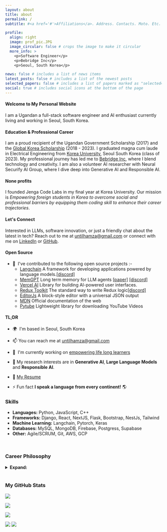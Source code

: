 ```yaml
---
layout: about
title: about
permalink: /
subtitle: #<a href='#'>Affiliations</a>. Address. Contacts. Moto. Etc.

profile:
  align: right
  image: prof_pic.JPG
  image_circular: false # crops the image to make it circular
  more_info: >
    <p>Software Engineer</p>
    <p>Bebridge Inc</p>
    <p>Seoul, South Korea</p>

news: false # includes a list of news items
latest_posts: false # includes a list of the newest posts
selected_papers: false # includes a list of papers marked as "selected={true}"
social: true # includes social icons at the bottom of the page
---
```


<!-- Write your biography here. Tell the world about yourself. Link to your favorite [subreddit](http://reddit.com). You can put a picture in, too. The code is already in, just name your picture `prof_pic.jpg` and put it in the `img/` folder.

Put your address / P.O. box / other info right below your picture. You can also disable any of these elements by editing `profile` property of the YAML header of your `_pages/about.md`. Edit `_bibliography/papers.bib` and Jekyll will render your [publications page](/al-folio/publications/) automatically.

Link to your social media connections, too. This theme is set up to use [Font Awesome icons](https://fontawesome.com/) and [Academicons](https://jpswalsh.github.io/academicons/), like the ones below. Add your Facebook, Twitter, LinkedIn, Google Scholar, or just disable all of them. -->

<!-- I'm a self-taught and driven software engineer with a passion for building and a background in electrical engineering. Graduated magna cum laude from Korea University. A Ugandan national and now based in South Korea, using my skills to deliver innovative solutions every day. Continuously learning and improving to push boundaries. -->

<!-- A full stack software developer with a passion for creating innovative solutions. I have a diverse range of experience in developing web, desktop, and mobile applications across various business domains. Utilizing both Agile/SCRUM and Waterfall methodologies, I have honed my analytical, troubleshooting, and debugging skills, with a strong focus on code quality and performance. My expertise includes Test Driven Development, advanced data structures and algorithms, design patterns, version control, and continuous delivery/integration. I have a proven track record of working effectively in multicultural and distributed teams, and am skilled at quickly learning and applying new technologies. -->

<!-- Born and raised in Uganda, but I've been living and breathing code ever since I picked up that C-language book. I may have graduated **magna cum laude** in Electrical Engineering at [Korea University](https://www.korea.edu/mbshome/mbs/en/index.do), but my true passion is in software development. I've been coding up a storm and loving every minute of it. I'm currently based in Seoul, where I'm living my best life as a self-taught, passionate software engineer. -->

<!-- I'm a self-taught and passionate Ugandan Software engineer based in Seoul. I gradudated **magna cum laude** from Electrical Engineering at [Korea University](https://www.korea.edu/mbshome/mbs/en/index.do). My passion for software far exceeded my love for electrical engineering and I haven't stopped coding since I picked up that C-langauge book. -->

<!-- I am a full stack software engineer born and raised in Uganda and currently living and working in South Korea at [Bebridge Inc](https://home.slid.cc). I am a recipient of both the Ugandan Government Scholarship and the [Global Korea Scholarship](http://www.niied.go.kr/user/nd35203.do). I graduated magna-cum laude from Electrical Engineering at [Korea University](https://www.korea.edu/mbshome/mbs/en/index.do) and went on to pursue my passion for software engineering. I am currently also working part-time as an AI researcher at Neural Securify AI Group. My research interests include Generative AI, Large Language Models, Responsible AI, and Resource Efficient ML.
I am the founder and president of Jenga Code Labs - a nonprofit focused on equipping foreign university students in Korea with coding skills to enhance their part-time opportunities and career prospects.
I am interested in how things work internally - be it software or machines. I love opening open source libraries looking inside understanding how they work and occasionally contributing improvements. I picked up this habit from childhood as I was found breaking my toys to see what was inside.
In my free time, you will find me either coding, playing guitar, playing FIFA, or soccer. -->

#### Welcome to My Personal Website

I am a Ugandan a full-stack software engineer and AI enthusiast currently living and working in Seoul, South Korea.

#### Education & Professional Career

I am a proud recipient of the Ugandan Government Scholarship (2017) and the [Global Korea Scholarship](http://www.niied.go.kr/user/nd35203.do) (2018 - 2023). I graduated magna cum laude in Electrical Engineering from [Korea University](https://www.korea.edu/mbshome/mbs/en/index.do), Seoul South Korea (class of 2023). My professional journey has led me to [Bebridge Inc](https://home.slid.cc), where I blend technology and creativity. I am also a volunteer AI researcher with Neural Securify AI Group, where I dive deep into Generative AI and Responsible AI.

<!-- , working on projects like [Project Name]. -->

#### None profits

I founded Jenga Code Labs in my final year at Korea University. Our mission is _Empowering foreign students in Korea to overcome social and professional barriers by equipping them coding skill to enhance their career trajectories_.

 <!-- Our recent [Event Name] was a testament to our growing impact. -->

<!-- #### A Curious Mind

My fascination with the inner workings of software and machinery is more than a passion – it's a lifelong quest for understanding. From dismantling toys as a child to dissecting open source libraries, every challenge is an opportunity to learn and innovate. -->

<!-- #### Life Beyond Code

When not immersed in code, I find joy in strumming my guitar, strategizing in FIFA, and embracing the teamwork and excitement of soccer. -->

#### Let's Connect

Interested in LLMs, software innovation, or just a friendly chat about the latest in tech? Reach out to me at [untilhamza@gmail.com](mailto:untilhamza@gmail.com) or connect with me on [LinkedIn](https://www.linkedin.com/in/untilhamza) or [GitHub](https://github.com/untilhamza).

#### Open Source

- 🤝  I've contributed to the following open source projects :-
  - [Langchain](https://github.com/langchain-ai/langchain) A framework for developing applications powered by language models.[[discord]](https://discord.com/invite/5Fgux4em9W)
  - [MemGPT](https://github.com/cpacker/MemGPT) Long term memory for LLM agents [[paper]](https://arxiv.org/abs/2310.08560) [[discord]](https://discord.com/invite/9GEQrxmVyE)
  - [Vercel AI](https://github.com/vercel/ai) Library for building AI-powered user interfaces.
  - [Redux Toolkit](https://github.com/reduxjs/redux-toolkit) The standard way to write Redux logic[[discord]](https://discord.com/invite/0ZcbPKXt5bZ6au5t)
  - [EditorJs](https://github.com/editor-js) A block-style editor with a universal JSON output
  - [MDN](https://github.com/editor-js) Official documentation of the web
  - [Pytube](https://github.com/editor-js) Lightweight library for downloading YouTube Videos

#### TL;DR

- 🌍  I'm based in Seoul, South Korea
  <!-- - 📄 [My Resume](https://untilhamza.github.io/assets/resume/Hamza_Kyamanywa_-_Full_Stack_Software_Engineer.pdf) -->
  <!-- - 🖥️  See my portfolio at [here](http://untilhamza.github.io/) -->
- 📫 You can reach me at [untilhamza@gmail.com](mailto:untilhamza@gmail.com)
- 🚀  I'm currently working on [empowering life long learners](http://www.slid.cc)
- :microscope: My research interests are in **Generative AI**, **Large Language Models** and **Responsible AI**.
- :briefcase: [My Resume](/assets/pdf/240619_Kyamanywa-Hamza-NVIDIA-resume.pdf)
  <!-- - 🧠  I'm learning Django -->

- ⚡ Fun fact **I speak a language from every continent!** 🌎

<!-- ### Skills

<p align="left">
<a href="https://www.typescriptlang.org/" target="_blank" rel="noreferrer"><img src="https://raw.githubusercontent.com/danielcranney/readme-generator/main/public/icons/skills/typescript-colored.svg" width="36" height="36" alt="TypeScript" /></a>

<a href="https://www.python.org/" target="_blank" rel="noreferrer"><img src="https://raw.githubusercontent.com/danielcranney/readme-generator/main/public/icons/skills/python-colored.svg" width="36" height="36" alt="Python" /></a>
<a href="https://developer.mozilla.org/en-US/docs/Web/JavaScript" target="_blank" rel="noreferrer"><img src="https://raw.githubusercontent.com/danielcranney/readme-generator/main/public/icons/skills/javascript-colored.svg" width="36" height="36" alt="JavaScript" /></a>
<a href="https://docs.microsoft.com/en-us/cpp/?view=msvc-170" target="_blank" rel="noreferrer"><img src="https://raw.githubusercontent.com/danielcranney/readme-generator/main/public/icons/skills/cplusplus-colored.svg" width="36" height="36" alt="C++" /></a>
<a href="https://reactjs.org/" target="_blank" rel="noreferrer"><img src="https://raw.githubusercontent.com/danielcranney/readme-generator/main/public/icons/skills/react-colored.svg" width="36" height="36" alt="React" /></a>
<a href="https://nextjs.org/docs" target="_blank" rel="noreferrer"><img src="https://raw.githubusercontent.com/danielcranney/readme-generator/main/public/icons/skills/nextjs-colored.svg" width="36" height="36" alt="NextJs" /></a>
<a href="https://tailwindcss.com/" target="_blank" rel="noreferrer"><img src="https://raw.githubusercontent.com/danielcranney/readme-generator/main/public/icons/skills/tailwindcss-colored.svg" width="36" height="36" alt="TailwindCSS" /></a>
<a href="https://redux.js.org/" target="_blank" rel="noreferrer"><img src="https://raw.githubusercontent.com/danielcranney/readme-generator/main/public/icons/skills/redux-colored.svg" width="36" height="36" alt="Redux" /></a>
<a href="https://nodejs.org/en/" target="_blank" rel="noreferrer"><img src="https://raw.githubusercontent.com/danielcranney/readme-generator/main/public/icons/skills/nodejs-colored.svg" width="36" height="36" alt="NodeJS" /></a>
<a href="https://expressjs.com/" target="_blank" rel="noreferrer"><img src="https://raw.githubusercontent.com/danielcranney/readme-generator/main/public/icons/skills/express-colored.svg" width="36" height="36" alt="Express" /></a>
<a href="https://fastapi.tiangolo.com/" target="_blank" rel="noreferrer"><img src="https://raw.githubusercontent.com/danielcranney/readme-generator/main/public/icons/skills/fastapi-colored.svg" width="36" height="36" alt="Fast API" /></a>
<a href="https://www.mongodb.com/" target="_blank" rel="noreferrer"><img src="https://raw.githubusercontent.com/danielcranney/readme-generator/main/public/icons/skills/mongodb-colored.svg" width="36" height="36" alt="MongoDB" /></a>
<a href="https://www.mysql.com/" target="_blank" rel="noreferrer"><img src="https://raw.githubusercontent.com/danielcranney/readme-generator/main/public/icons/skills/mysql-colored.svg" width="36" height="36" alt="MySQL" /></a>
<a href="https://www.postgresql.org/" target="_blank" rel="noreferrer"><img src="https://raw.githubusercontent.com/danielcranney/readme-generator/main/public/icons/skills/postgresql-colored.svg" width="36" height="36" alt="PostgreSQL" /></a>
<a href="https://firebase.google.com/" target="_blank" rel="noreferrer"><img src="https://raw.githubusercontent.com/danielcranney/readme-generator/main/public/icons/skills/firebase-colored.svg" width="36" height="36" alt="Firebase" /></a>
<a href="https://www.djangoproject.com/" target="_blank" rel="noreferrer"><img src="https://raw.githubusercontent.com/danielcranney/readme-generator/main/public/icons/skills/django-colored.svg" width="36" height="36" alt="Django" /></a>

</p> -->

### Skills

- **Languages:** Python, JavaScript, C++
- **Frameworks:** Django, React, NextJS, Flask, Bootstrap, NestJs, Tailwind
- **Machine Learning:** Langchain, Pytorch, Keras
- **Databases:** MySQL, MongoDB, Firebase, Postgress, Supabase
- **Other:** Agile/SCRUM, Git, AWS, GCP

<br/>

### Career Philosophy

<details>
<summary><b>Expand:</b> </summary>
   <p>I owe all my opportunities to education. I was only able to move from Uganda to South Korea because of a scholarship from the Korean Government. I believe that education is the ultimate equalizer and distributor of opportunities. I had no right to study at a Korea university, let alone to work in Korea as an engineer, but education made this possible. Now, thanks to this opportunity I speak a new language - Korean, I have learned a new culture and I’ve explored a new country and continent. I have also realized my childhood dream of becoming an electrical engineer and also pursued my passion in software engineering. This effect of education can be significantly multiplied if integrated with technology. My work as a software engineer at Bebridge Inc. has brought me close enough to witness this firsthand. I have seen what a simple tool like Slid can do for online learners studying from videos, infact I used it myself before I went to work there. I also saw how much more useful it became when we began building AI features on top of it. I am convinced through this experience that through education we can change the lives of multitudes of people from around the world, and with technology and AI we can empower them to learn faster and more efficiently at a rate not seen before. We can level the world with EdTech! This belief in the power of education and knowledge sharing is part of the reason I founded Jenga CodeLabs.</p>
   <br/>
  <p>I participate part-time in AI research and regularly contribute to open source because I have noticed firsthand the importance of having people of various backgrounds work on technology together. At Bebrige Inc., where I work as a software engineer, I have observed that many of the features [link to my projects] I work on, usually work very well in the English language by default and then work well in Korean later. I usually need some assistance from a Korean college of mine to translate them into Korean. This means there is naturally a time lag until these features are available to our Korean language-speaking users. For most simple apps and technology, this is not a big deal. However, when it comes to AI-based features like the real-time video transcription feature, our chatbot - AI Sliddy, or the video summarization engine that I built, this is a big deal. AI is such a powerful tool that if only a portion of the population (or a small part of your users) have access to it, they immediately have a significant advantage over the other users. AI is so important that it can’t just work well for only a few people. It should benefit everyone, not just the wealthiest countries and brightest minds. The only way to ensure this is to make sure people of different backgrounds work together in AI research and development. As an African engineer, I don’t take for granted the opportunity I have to represent my continent in being able to participate in building the technology of the future. I consider it my responsibility to work on it so that people like me can use it.</p>
</details>

<br/>

### My GitHub Stats

<a href="https://www.github.com/untilhamza" target="_blank" rel="noreferrer"><img
src="https://img.shields.io/github/followers/untilhamza?logo=github&style=for-the-badge&color=0891b2&labelColor=1c1917" /></a>

<!--//TODO: Put back later after they fix error -->

<!-- <a href="http://www.github.com/untilhamza"><img src="https://github-readme-stats.vercel.app/api?username=untilhamza&show_icons=true&hide=&count_private=true&title_color=0891b2&text_color=ffffff&icon_color=0891b2&bg_color=1c1917&hide_border=true&show_icons=true" alt="untilhamza's GitHub stats" /></a> -->

<a href="http://www.github.com/untilhamza"><img src="https://github-readme-streak-stats.herokuapp.com/?user=untilhamza&stroke=ffffff&background=1c1917&ring=0891b2&fire=0891b2&currStreakNum=ffffff&currStreakLabel=0891b2&sideNums=ffffff&sideLabels=ffffff&dates=ffffff&hide_border=true" /></a>

<!-- <a href="http://www.github.com/untilhamza"><img src="https://github-readme-activity-graph.cyclic.app/graph?username=untilhamza&bg_color=1c1917&color=ffffff&line=0891b2&point=ffffff&area_color=1c1917&area=true&hide_border=true&custom_title=GitHub%20Commits%20Graph" alt="GitHub Commits Graph" /></a> -->

<!-- [![Ashutosh's github activity graph](https://github-readme-activity-graph.vercel.app/graph?username=untilhamza&theme=react-dark)](https://github.com/ashutosh00710/github-readme-activity-graph) -->

<!--//TODO: Put back later after they fix error -->

<!-- <a href="https://github.com/untilhamza" align="left"><img src="https://github-readme-stats.vercel.app/api/top-langs/?username=untilhamza&langs_count=10&title_color=0891b2&text_color=ffffff&icon_color=0891b2&bg_color=1c1917&hide_border=true&locale=en&custom_title=Top%20%Languages" alt="Top Languages" /></a> -->

![](http://github-profile-summary-cards.vercel.app/api/cards/profile-details?username=untilhamza&theme=dracula)

![](http://github-profile-summary-cards.vercel.app/api/cards/repos-per-language?username=untilhamza&theme=dracula)
![](http://github-profile-summary-cards.vercel.app/api/cards/most-commit-language?username=untilhamza&theme=dracula)

<!-- <b>Top Repositories</b> -->
<!--
<div width="100%" align="center"></div><br /><br /><br /><br /><br /><br /><br /> -->

<!-- <br>
Currently Coding & Listening to:

[![spotify-github-profile](https://spotify-github-profile.vercel.app/api/view?uid=31zhkmixlf3hxgj3c23tlvr7neya&cover_image=true&theme=default&show_offline=true&background_color=121212&bar_color_cover=true)](https://spotify-github-profile.vercel.app/api/view?uid=31zhkmixlf3hxgj3c23tlvr7neya&redirect=true)
![Jokes Card](https://readme-jokes.vercel.app/api) -->
